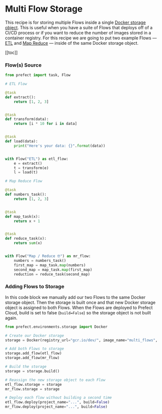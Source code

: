 
# Multi Flow Storage

This recipe is for storing multiple Flows inside a single [Docker storage object](/api/unreleased/environments/storage.html#docker). This is useful when you have a suite of Flows that deploys off of a CI/CD process or if you want to reduce the number of images stored in a container registry. For this recipe we are going to put two example Flows — [ETL](/core/examples/etl.html) and [Map Reduce](/core/examples/map_reduce.html) — inside of the same Docker storage object.

[[toc]]

### Flow(s) Source

```python
from prefect import task, Flow

# ETL Flow

@task
def extract():
    return [1, 2, 3]


@task
def transform(data):
    return [i * 10 for i in data]


@task
def load(data):
    print("Here's your data: {}".format(data))


with Flow("ETL") as etl_flow:
    e = extract()
    t = transform(e)
    l = load(t)

# Map Reduce Flow

@task
def numbers_task():
    return [1, 2, 3]


@task
def map_task(x):
    return x + 1


@task
def reduce_task(x):
    return sum(x)


with Flow("Map / Reduce 🤓") as mr_flow:
    numbers = numbers_task()
    first_map = map_task.map(numbers)
    second_map = map_task.map(first_map)
    reduction = reduce_task(second_map)
```

### Adding Flows to Storage

In this code block we manually add our two Flows to the same Docker storage object. Then the storage is built once and that new Docker storage object is assigned to both Flows. When the Flows are deployed to Prefect Cloud, build is set to false (`build=False`) so the storage object is not built again.

```python
from prefect.environments.storage import Docker

# Create our Docker storage
storage = Docker(registry_url="gcr.io/dev/", image_name="multi_flows", image_tag="0.1.0")

# Add both Flows to storage
storage.add_flow(etl_flow)
storage.add_flow(mr_flow)

# Build the storage
storage = storage.build()

# Reassign the new storage object to each Flow
etl_flow.storage = storage
mr_flow.storage = storage

# Deploy each flow without building a second time
etl_flow.deploy(project_name="...", build=False)
mr_flow.deploy(project_name="...", build=False)
```
